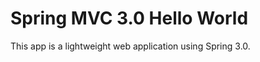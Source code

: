 Spring MVC 3.0 Hello World
====================================

This app is a lightweight web application using Spring 3.0.
